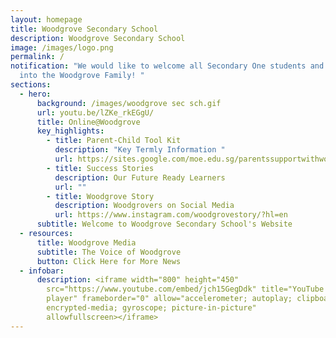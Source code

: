 ```yaml
---
layout: homepage
title: Woodgrove Secondary School
description: Woodgrove Secondary School
image: /images/logo.png
permalink: /
notification: "We would like to welcome all Secondary One students and parents
  into the Woodgrove Family! "
sections:
  - hero:
      background: /images/woodgrove sec sch.gif
      url: youtu.be/lZKe_rkEGgU/
      title: Online@Woodgrove
      key_highlights:
        - title: Parent-Child Tool Kit
          description: "Key Termly Information "
          url: https://sites.google.com/moe.edu.sg/parentssupportwithwoodgrovesec/home
        - title: Success Stories
          description: Our Future Ready Learners
          url: ""
        - title: Woodgrove Story
          description: Woodgrovers on Social Media
          url: https://www.instagram.com/woodgrovestory/?hl=en
      subtitle: Welcome to Woodgrove Secondary School's Website
  - resources:
      title: Woodgrove Media
      subtitle: The Voice of Woodgrove
      button: Click Here for More News
  - infobar:
      description: <iframe width="800" height="450"
        src="https://www.youtube.com/embed/jch15GegDdk" title="YouTube video
        player" frameborder="0" allow="accelerometer; autoplay; clipboard-write;
        encrypted-media; gyroscope; picture-in-picture"
        allowfullscreen></iframe>
---
```

